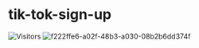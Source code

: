 # tik-tok-sign-up

![Visitors](https://visitor-badge.glitch.me/badge?page_id=uigitdev) 
![f222ffe6-a02f-48b3-a030-08b2b6dd374f](https://user-images.githubusercontent.com/46577836/115446751-f0a19180-a217-11eb-817c-016ba59ed85a.jpg)
